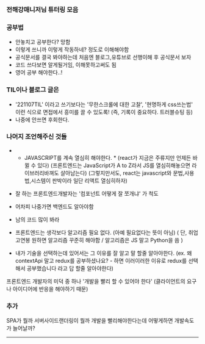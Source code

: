 ### 전해강매니저님 튜터링 모음

### 공부법
- 안놓치고 공부한다? 망함
- 이렇게 쓰니까 이렇게 작동하네? 정도로 이해해야함
- 공식문서를 결국 봐야하는데 처음엔 블로그,유튜브로 선행이해 후 공식문서 보자
- 코드 쓰다보면 알게될거임, 이해못하고써도 됨
- 영어 공부 해야한다..!

### TIL이나 블로그 글은
- '221107TIL' 이라고 쓰기보다는 '무한스크롤에 대한 고찰', '현명하게 css쓰는법' 이런 식으로
  면접에서 흥미를 끌 수 있도록! (즉, 기록이 중요하다. 트러블슈팅 등)
- 나중에 안쓰면 후회한다.

### 나머지 조언해주신 것들
- * JAVASCRIPT를 계속 열심히 해야한다. *
    (react가 지금은 주류지만 언제든 바뀔 수 있다)
    (프론트엔드는 JavaScript가 A to Z라서 JS를 열심히해놓으면 라이브러리바껴도 살아남는다)
    (그렇지만서도, react는 javascript와 문법,사용법,시스템이 판박이라 일단 리액트 열심히하자)
- 잘 하는 프론트엔드개발자는 '컴포넌트 어떻게 잘 쪼개냐' 가 척도 
- 어차피 나중가면 백엔드도 알아야함
- 남의 코드 많이 봐라
- 프론트엔드는 생각보다 알고리즘 필요 없다. (아예 필요없다는 뜻이 아님)
( 단, 취업 고연봉 원하면 알고리즘 꾸준히 해야함 / 알고리즘은 JS 말고 Python을 씀 )

- 내가 기술을 선택하는데 있어서는 그 이유를 잘 알고 말 할줄 알아야한다.
(ex. 왜 contextApi 말고 redux를 공부하셨나요? - 하면 
 이러이러한 이유로 redux를 선택해서 공부했습니다 라고 답 할줄 알아야한다)

프론트엔드 개발자의 미덕 중 하나  '개발을 빨리 할 수 있어야 한다'
(클라이언트의 요구나 아이디어에 반응을 해야하기 때문)

### 추가
SPA가 뭘까
서버사이드랜더링이 뭘까
개발을 빨리해야한다는데 어떻게하면 개발속도가 늘어날까?

---

